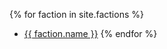 {% for faction in site.factions %}
* <a href="{{ faction.url }}">{{ faction.name }}</a>
{% endfor %}